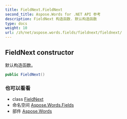 ```yaml
---
title: FieldNext.FieldNext
second_title: Aspose.Words for .NET API 参考
description: FieldNext 构造函数. 默认构造函数
type: docs
weight: 10
url: /zh/net/aspose.words.fields/fieldnext/fieldnext/
---
```

## FieldNext constructor

默认构造函数。

```csharp
public FieldNext()
```

### 也可以看看

* class [FieldNext](../)
* 命名空间 [Aspose.Words.Fields](../../fieldnext/)
* 部件 [Aspose.Words](../../../)


